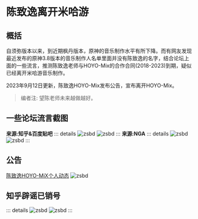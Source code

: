 # 陈致逸离开米哈游

## 概括
自须弥版本以来，到近期枫丹版本，原神的音乐制作水平有所下降。而有网友发现最近发布的原神3.8版本的音乐制作人名单里面并没有陈致逸的名字，结合论坛上面的一些流言，推测陈致逸老师与HOYO-Mix的合作合同(2018-2023)到期，疑似已经离开米哈游音乐制作。

2023年9月12日更新，陈致逸HOYO-Mix发布公告，宣布离开HOYO-Mix。

> 编者注: 望陈老师未来越做越好。

## 一些论坛流言截图
**来源:知乎&百度贴吧**
::: details
![zsbd](./1.jpg)
![zsbd](./2.jpg)
:::
**来源:NGA**
::: details
![zsbd](./3.jpg)
![zsbd](./4.jpg)
:::

## 公告
[陈致逸HOYO-MiX个人动态](https://www.bilibili.com/opus/840456272984670275)
![zsbd](./5.jpg)

## 知乎辟谣已销号
::: details
![zsbd](./打脸销号1.jpg)
![zsbd](./打脸销号2.jpg)
:::